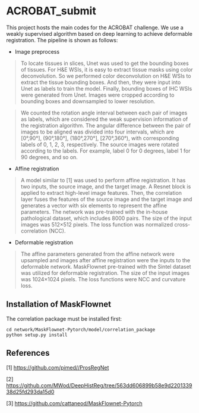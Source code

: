 # ACROBAT_submit
This project hosts the main codes for the ACROBAT challenge. We use a weakly supervised algorithm based on deep learning to achieve deformable registration. The pipeline is shown as follows:
* Image preprocess

>To locate tissues in slices, Unet was used to get the bounding boxes of tissues. For H&E WSIs, it is easy to extract tissue masks using color deconvolution. So we performed color deconvolution on H&E WSIs to extract the tissue bounding boxes. And then, they were input into Unet as labels to
 train the model. Finally, bounding boxes of IHC WSIs were generated from Unet. Images were cropped according to bounding boxes and downsampled to lower resolution.
 
>We counted the rotation angle interval between each pair of images as labels, which are considered the weak supervision information of the registration algorithm. The angular difference between the pair of images to be aligned was divided into four intervals, which are [0°,90°], (90°,180°], (180°,270°], [270°,360°), with corresponding labels of 0, 1, 2, 3, respectively. The source images were rotated according to the labels. For example, label 0 for 0 degrees, label 1 for  90 degrees, and so on. 

* Affine registration

>A model similar to [1] was used to perform affine registration. It has two inputs, the source image, and the target image. A Resnet block is applied to extract high-level image features. Then, the correlation layer fuses the features of the source image and the target image and generates a vector with six elements to represent the affine parameters. The network was pre-trained with the in-house pathological dataset, which includes 8000 pairs. The size of the input images was 512×512 pixels. The loss function was normalized cross-correlation (NCC).

* Deformable registration

>The affine parameters generated from the affine network were upsampled and images after affine registration were the inputs to the deformable network. MaskFlownet pre-trained with the Sintel dataset was utilized for deformable registration. The size of the input images was 1024×1024 pixels. The loss functions were NCC and curvature loss.

## Installation of MaskFlownet
The correlation package must be installed first:
```
cd network/MaskFlownet-Pytorch/model/correlation_package
python setup.py install
```
## References

[1] https://github.com/pimed//ProsRegNet

[2] https://github.com/MWod/DeepHistReg/tree/563dd606899b58e9d220133938d25fd293da15d0

[3] https://github.com/cattaneod/MaskFlownet-Pytorch


 
